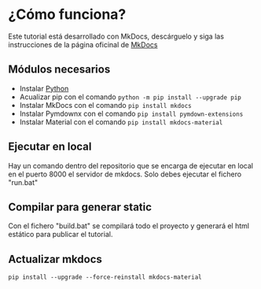 # ¿Cómo funciona?

Este tutorial está desarrollado con MkDocs, descárguelo y siga las instrucciones de la página oficinal de [MkDocs](https://www.mkdocs.org/)

## Módulos necesarios

* Instalar [Python](https://www.python.org/)
* Acualizar pip con el comando `python -m pip install --upgrade pip`
* Instalar MkDocs con el comando `pip install mkdocs`
* Instalar Pymdownx con el comando `pip install pymdown-extensions`
* Instalar Material con el comando `pip install mkdocs-material`



## Ejecutar en local

Hay un comando dentro del repositorio que se encarga de ejecutar en local en el puerto 8000 el servidor de mkdocs. Solo debes ejecutar el fichero "run.bat"


## Compilar para generar static

Con el fichero "build.bat" se compilará todo el proyecto y generará el html estático para publicar el tutorial.


## Actualizar mkdocs

`pip install --upgrade --force-reinstall mkdocs-material`
